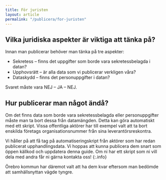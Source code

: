 ```yaml
---
title: För juristen
layout: article
permalink: "/publicera/for-juristen"
---
```


## Vilka juridiska aspekter är viktiga att tänka på?

Innan man publicerar behöver man tänka på tre aspekter:
- Sekretess​ – finns det uppgifter som borde vara sekretessbelagda i datan?
- Upphovsrätt​ – är alla data som vi publicerar verkligen våra?
- Dataskydd​ – finns det personuppgifter i datan?

Svaret måste vara NEJ – JA – NEJ.

## Hur publicerar man något ändå?

Om det finns data som borde vara sekretessbelagda eller personuppgifter måste man ta bort dessa från datamängden. Detta kan göra automatiskt med ett skript. Vissa offentliga aktörer har till exempel valt att ta bort enskilda företags organisationsnummer från sina leverantörsreskontra.

<i class="fas fa-info-circle"></i>
Vi håller på att få tag på automatiseringskript från aktörer som har redan publicerat upphandlingsdata. Vi hoppas att kunna publicera dem snart som öppen källkod och uppdatera denna guide. ​Om ni har ett skript som ni vill dela med andra får ni gärna kontakta oss!
{:.info}

Örebro kommun har däremot valt att ha dem kvar eftersom man bedömde att samhällsnyttan vägde tyngre.
